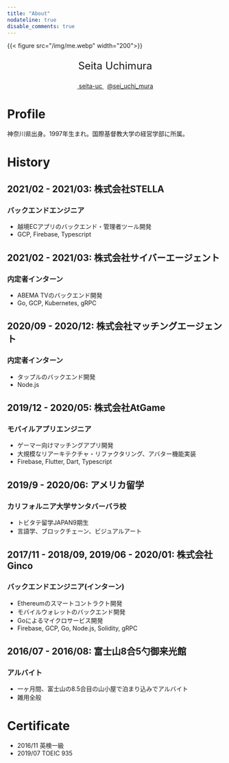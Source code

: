 ```yaml
---
title: "About"
nodateline: true
disable_comments: true
---
```


{{< figure src="/img/me.webp" width="200">}}

<center>
  <p style="text-align:center;font-size:1.5rem;">Seita Uchimura</p>
  <div class="details">
    <a class="item" href="https://github.com/seita-uc" target="_blank">
      <span class="iconfont icon-github"></span>
      &nbsp;seita-uc
    </a>
    <span>&nbsp;</span>
    <a class="item" href="https://twitter.com/sei_uchi_mura" target="_blank">
      <span class="iconfont icon-twitter"></span>
      @sei_uchi_mura
    </a>
  </div>
</center>

# Profile
神奈川県出身。1997年生まれ。国際基督教大学の経営学部に所属。

# History

## 2021/02 - 2021/03: 株式会社STELLA
### バックエンドエンジニア
- 越境ECアプリのバックエンド・管理者ツール開発
- GCP, Firebase, Typescript

## 2021/02 - 2021/03: 株式会社サイバーエージェント
### 内定者インターン
- ABEMA TVのバックエンド開発
- Go, GCP, Kubernetes, gRPC

## 2020/09 - 2020/12: 株式会社マッチングエージェント
### 内定者インターン
- タップルのバックエンド開発
- Node.js

## 2019/12 - 2020/05: 株式会社AtGame
### モバイルアプリエンジニア
- ゲーマー向けマッチングアプリ開発
- 大規模なリアーキテクチャ・リファクタリング、アバター機能実装
- Firebase, Flutter, Dart, Typescript

## 2019/9 - 2020/06: アメリカ留学
### カリフォルニア大学サンタバーバラ校
- トビタテ留学JAPAN9期生
- 言語学、ブロックチェーン、ビジュアルアート

## 2017/11 - 2018/09, 2019/06 - 2020/01: 株式会社Ginco
### バックエンドエンジニア(インターン)
- Ethereumのスマートコントラクト開発
- モバイルウォレットのバックエンド開発
- Goによるマイクロサービス開発
- Firebase, GCP, Go, Node.js, Solidity, gRPC

## 2016/07 - 2016/08: 富士山8合5勺御来光館
### アルバイト
- 一ヶ月間、富士山の8.5合目の山小屋で泊まり込みでアルバイト
- 雑用全般

# Certificate
- 2016/11 英検一級
- 2019/07 TOEIC 935

